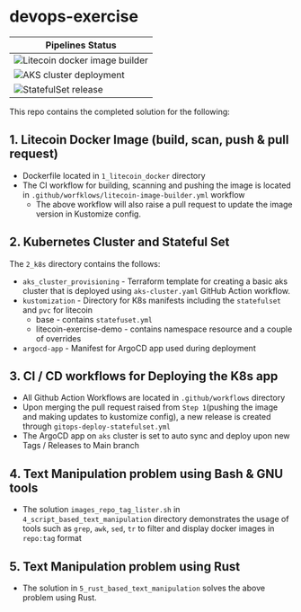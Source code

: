 # devops-exercise

| Pipelines Status |
| -|
| ![Litecoin docker image builder ](https://github.com/suren-m/devops-exercise/actions/workflows/litecoin-image-builder.yml/badge.svg) |
| ![AKS cluster deployment](https://github.com/suren-m/devops-exercise/actions/workflows/aks-cluster.yml/badge.svg) |
| ![StatefulSet release](https://github.com/suren-m/devops-exercise/actions/workflows/gitops-deploy-statefulset.yml/badge.svg) |

This repo contains the completed solution for the following:

## 1. Litecoin Docker Image (build, scan, push & pull request)

* Dockerfile located in `1_litecoin_docker` directory
* The CI workflow for building, scanning and pushing the image is located in `.github/worfklows/litecoin-image-builder.yml` workflow
    * The above workflow will also raise a pull request to update the image version in Kustomize config.

## 2. Kubernetes Cluster and Stateful Set

The `2_k8s` directory contains the follows:

* `aks_cluster_provisioning` - Terraform template for creating a basic aks cluster that is deployed using `aks-cluster.yaml` GitHub Action workflow.
* `kustomization` - Directory for K8s manifests including the `statefulset` and `pvc` for litecoin
    * base - contains `statefuset.yml`
    * litecoin-exercise-demo - contains namespace resource and a couple of overrides
* `argocd-app` - Manifest for ArgoCD app used during deployment

## 3. CI / CD workflows for Deploying the K8s app

* All Github Action Workflows are located in `.github/workflows` directory
* Upon merging the pull request raised from `Step 1`(pushing the image and making updates to kustomize config), a new release is created through `gitops-deploy-statefulset.yml`
* The ArgoCD app on `aks` cluster is set to auto sync and deploy upon new Tags / Releases to Main branch


## 4. Text Manipulation problem using Bash & GNU tools

* The solution `images_repo_tag_lister.sh` in `4_script_based_text_manipulation` directory demonstrates the usage of tools such as `grep`, `awk`, `sed`, `tr` to filter and display docker images in `repo:tag` format

## 5. Text Manipulation problem using Rust 

* The solution in `5_rust_based_text_manipulation` solves the above problem using Rust.
